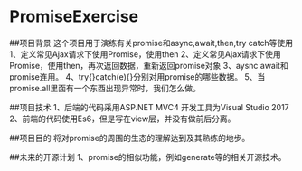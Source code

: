 # PromiseExercise
##项目背景
这个项目用于演练有关promise和async,await,then,try catch等使用
1、定义常见Ajax请求下使用Promise，使用then
2、定义常见Ajax请求下使用Promise，使用then，再次返回数据，重新返回promise对象
3、aysnc await和promise连用。
4、try{}catch(e){}分别对用promise的哪些数据。
5、当promise.all里面有一个东西出现异常时，我们怎么做。

##项目技术
1、后端的代码采用ASP.NET MVC4 开发工具为Visual Studio 2017
2、前端的代码使用Es6，但是写在view层，并没有做前后分离。

##项目目的
将对promise的周围的生态的理解达到及其熟练的地步。

##未来的开源计划
1、promise的相似功能，例如generate等的相关开源技术。

